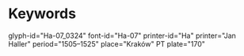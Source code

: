 # Keywords
glyph-id="Ha-07_0324"
font-id="Ha-07"
printer-id="Ha"
printer="Jan Haller"
period="1505–1525"
place="Kraków"
PT plate="170"
